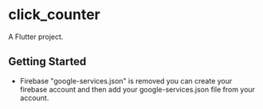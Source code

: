# click_counter

A Flutter project.

## Getting Started

* Firebase "google-services.json" is removed you can create your firebase account and then add your google-services.json file from your account.
